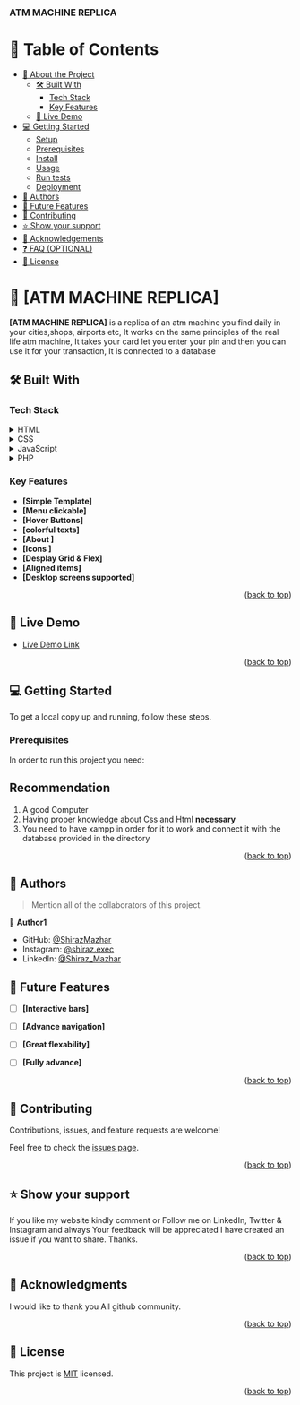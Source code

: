 <a name="readme-top"></a>

  <h3><b>ATM MACHINE REPLICA</b></h3>

</div>

<!-- TABLE OF CONTENTS -->

# 📗 Table of Contents

- [📖 About the Project](#about-project)
  - [🛠 Built With](#built-with)
    - [Tech Stack](#tech-stack)
    - [Key Features](#key-features)
  - [🚀 Live Demo](#live-demo)
- [💻 Getting Started](#getting-started)
  - [Setup](#setup)
  - [Prerequisites](#prerequisites)
  - [Install](#install)
  - [Usage](#usage)
  - [Run tests](#run-tests)
  - [Deployment](#triangular_flag_on_post-deployment)
- [👥 Authors](#authors)
- [🔭 Future Features](#future-features)
- [🤝 Contributing](#contributing)
- [⭐️ Show your support](#support)
- [🙏 Acknowledgements](#acknowledgements)
- [❓ FAQ (OPTIONAL)](#faq)
- [📝 License](#license)

<!-- PROJECT DESCRIPTION -->

# 📖 [ATM MACHINE REPLICA] <a name="about-project"></a>

**[ATM MACHINE REPLICA]** is a replica of an atm machine you find daily in your cities,shops, airports etc, It works on the same principles of the real life atm machine, It takes your card let you enter your pin and then you can use it for your transaction, It is connected to a database

## 🛠 Built With <a name="built-with"></a>

### Tech Stack <a name="tech-stack"></a>


<details>
  <summary>HTML</summary>
</details>

<details>
  <summary>CSS</summary>
</details>
<details>
  <summary>JavaScript</summary>
</details>
<details>
  <summary>PHP</summary>
</details>


<!-- Features -->

### Key Features <a name="key-features"></a>


- **[Simple Template]**
- **[Menu clickable]**
- **[Hover Buttons]**
- **[colorful texts]**
- **[About ]**
- **[Icons ]**
- **[Desplay Grid & Flex]**
- **[Aligned items]**
- **[Desktop screens supported]**

<p align="right">(<a href="#readme-top">back to top</a>)</p>

<!-- LIVE DEMO -->

## 🚀 Live Demo <a name="live-demo"></a>


- [Live Demo Link](https://shiraz342002.github.io/Atm-Machine-Replica/)

<p align="right">(<a href="#readme-top">back to top</a>)</p>

<!-- GETTING STARTED -->

## 💻 Getting Started <a name="getting-started"></a>


To get a local copy up and running, follow these steps.


### Prerequisites

In order to run this project you need: 

## Recommendation
1. A good Computer
2. Having proper knowledge about Css and Html **necessary**
3. You need to have xampp in order for it to work and connect it with the database provided in the directory
<p align="right">(<a href="#readme-top">back to top</a>)</p>

<!-- AUTHORS -->

## 👥 Authors <a name="authors"></a>

> Mention all of the collaborators of this project.

👤 **Author1**

- GitHub: [@ShirazMazhar](https://github.com/shiraz342002)
- Instagram: [@shiraz.exec](https://www.instagram.com/shiraz.exec)
- LinkedIn: [@Shiraz_Mazhar](https://www.linkedin.com/in/shiraz-mazhar-004928253/)

<!-- FUTURE FEATURES -->

## 🔭 Future Features <a name="future-features"></a>


- [ ] **[Interactive bars]**
- [ ] **[Advance navigation]**
- [ ] **[Great flexability]**
- [ ] **[Fully advance]**


<p align="right">(<a href="#readme-top">back to top</a>)</p>

<!-- CONTRIBUTING -->

## 🤝 Contributing <a name="contributing"></a>

Contributions, issues, and feature requests are welcome!

Feel free to check the [issues page](https://github.com/shiraz342002/Atm-Machine-Replica/issues).

<p align="right">(<a href="#readme-top">back to top</a>)</p>

<!-- SUPPORT -->

## ⭐️ Show your support <a name="support"></a>


If you like my website kindly comment or Follow me on LinkedIn, Twitter & Instagram  and always Your feedback will be appreciated I have created an issue if you want to share.
Thanks. 

<p align="right">(<a href="#readme-top">back to top</a>)</p>

<!-- ACKNOWLEDGEMENTS -->

## 🙏 Acknowledgments <a name="acknowledgements"></a>

I would like to thank you All github community.

<p align="right">(<a href="#readme-top">back to top</a>)</p>

<!-- LICENSE -->

## 📝 License <a name="license"></a>

This project is [MIT](/MIT.md) licensed.

<p align="right">(<a href="#readme-top">back to top</a>)</p>
